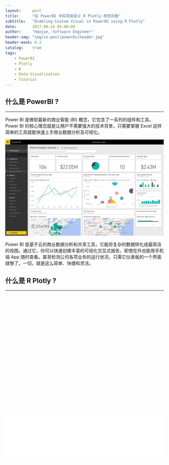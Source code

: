```yaml
---
layout:     post
title:      "在 PowerBI 中实现自定义 R Plotly 视觉对象"
subtitle:   "Enabling Custom Visual in PowerBI using R Plotly"
date:       2017-08-14 05:00:00
author:     "Haojun, Software Engineer"
header-img: "img/in-post/powerbi/header.jpg"
header-mask: 0.3
catalog:    true
tags:
    - PowerBI
    - Plotly
    - R
    - Data Visualization
    - Tutorial
---
```


## 什么是 PowerBI ?
---
Power BI 是微软最新的商业智能 (BI) 概念，它包含了一系列的组件和工具。Power BI 的核心理念就是让用户不需要强大的技术背景，只需要掌握 Excel 这样简单的工具就能快速上手商业数据分析及可视化。

![](../img/in-post/powerbi/powerbi.png)

Power BI 是基于云的商业数据分析和共享工具，它能将复杂的数据转化成最简洁的视图。通过它，你可以快速创建丰富的可视化交互式报告，即使在外也能用手机端 App 随时查看。甚至检测公司各项业务的运行状况，只需它仪表板的一个界面就够了。一切，就是这么简单、快捷和灵活。

## 什么是 R Plotly ?
---
<div class="iframe-holder-1" style="width: 100%">
    <div class="iframe-holder-2" style="padding-top: 75%;position: relative">
        <iframe width=100% frameborder="0" scrolling="no" src="//plot.ly/~shjnyr/0.embed"></iframe>
    </div>
</div>
